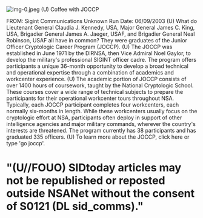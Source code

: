 ![img-0.jpeg](img-0.jpeg)
(U) Coffee with JOCCP

FROM: Sigint Communications
Unknown
Run Date: 06/09/2003
(U) What do Lieutenant General Claudia J. Kennedy, USA, Major General James C. King, USA, Brigadier General James A. Jaeger, USAF, and Brigadier General Neal Robinson, USAF all have in common? They were graduates of the Junior Officer Cryptologic Career Program (JOCCP).
(U) The JOCCP was established in June 1971 by the DIRNSA, then Vice Admiral Noel Gaylor, to develop the military's professional SIGINT officer cadre. The program offers participants a unique 36-month opportunity to develop a broad technical and operational expertise through a combination of academics and workcenter experience.
(U) The academic portion of JOCCP consists of over 1400 hours of coursework, taught by the National Cryptologic School. These courses cover a wide range of technical subjects to prepare the participants for their operational workcenter tours throughout NSA. Typically, each JOCCP participant completes four workcenters, each normally six-months in length. While these workcenters usually focus on the cryptologic effort at NSA, participants often deploy in support of other intelligence agencies and major military commands, wherever the country's interests are threatened. The program currently has 38 participants and has graduated 335 officers.
(U) To learn more about the JOCCP, click here or type 'go joccp'.

# "(U//FOUO) SIDtoday articles may not be republished or reposted outside NSANet without the consent of S0121 (DL sid_comms)."
